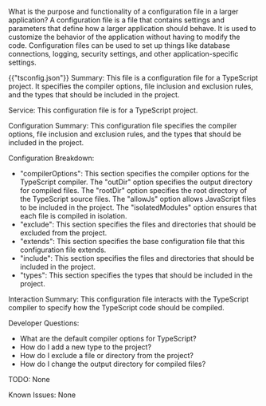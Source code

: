 What is the purpose and functionality of a configuration file in a larger application?
A configuration file is a file that contains settings and parameters that define how a larger application should behave. It is used to customize the behavior of the application without having to modify the code. Configuration files can be used to set up things like database connections, logging, security settings, and other application-specific settings.

{{"tsconfig.json"}}
Summary:
This file is a configuration file for a TypeScript project. It specifies the compiler options, file inclusion and exclusion rules, and the types that should be included in the project.

Service:
This configuration file is for a TypeScript project.

Configuration Summary:
This configuration file specifies the compiler options, file inclusion and exclusion rules, and the types that should be included in the project.

Configuration Breakdown:
- "compilerOptions": This section specifies the compiler options for the TypeScript compiler. The "outDir" option specifies the output directory for compiled files. The "rootDir" option specifies the root directory of the TypeScript source files. The "allowJs" option allows JavaScript files to be included in the project. The "isolatedModules" option ensures that each file is compiled in isolation.
- "exclude": This section specifies the files and directories that should be excluded from the project.
- "extends": This section specifies the base configuration file that this configuration file extends.
- "include": This section specifies the files and directories that should be included in the project.
- "types": This section specifies the types that should be included in the project.

Interaction Summary:
This configuration file interacts with the TypeScript compiler to specify how the TypeScript code should be compiled.

Developer Questions:
- What are the default compiler options for TypeScript?
- How do I add a new type to the project?
- How do I exclude a file or directory from the project?
- How do I change the output directory for compiled files?

TODO:
None

Known Issues:
None